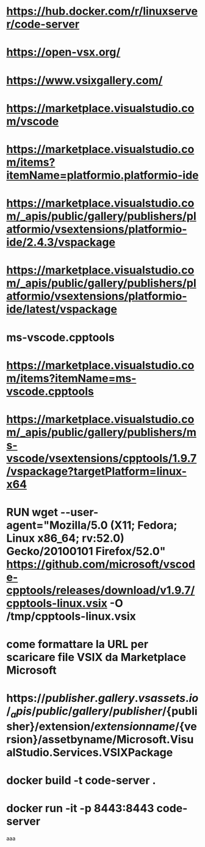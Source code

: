 # https://hub.docker.com/r/linuxserver/code-server
# https://open-vsx.org/
# https://www.vsixgallery.com/
# https://marketplace.visualstudio.com/vscode

# https://marketplace.visualstudio.com/items?itemName=platformio.platformio-ide
# https://marketplace.visualstudio.com/_apis/public/gallery/publishers/platformio/vsextensions/platformio-ide/2.4.3/vspackage
# https://marketplace.visualstudio.com/_apis/public/gallery/publishers/platformio/vsextensions/platformio-ide/latest/vspackage

# ms-vscode.cpptools
# https://marketplace.visualstudio.com/items?itemName=ms-vscode.cpptools
# https://marketplace.visualstudio.com/_apis/public/gallery/publishers/ms-vscode/vsextensions/cpptools/1.9.7/vspackage?targetPlatform=linux-x64
# RUN wget --user-agent="Mozilla/5.0 (X11; Fedora; Linux x86_64; rv:52.0) Gecko/20100101 Firefox/52.0" https://github.com/microsoft/vscode-cpptools/releases/download/v1.9.7/cpptools-linux.vsix -O /tmp/cpptools-linux.vsix

# come formattare la URL per scaricare file VSIX da Marketplace Microsoft
# https://${publisher}.gallery.vsassets.io/_apis/public/gallery/publisher/${publisher}/extension/${extension name}/${version}/assetbyname/Microsoft.VisualStudio.Services.VSIXPackage


# docker build -t code-server .
# docker run -it -p 8443:8443 code-server

aaa